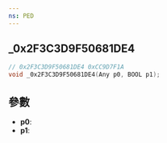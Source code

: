 ```yaml
---
ns: PED
---
```

## _0x2F3C3D9F50681DE4

```c
// 0x2F3C3D9F50681DE4 0xCC9D7F1A
void _0x2F3C3D9F50681DE4(Any p0, BOOL p1);
```


## 參數
* **p0**: 
* **p1**: 

